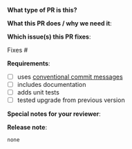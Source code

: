 <!--  Thanks for sending a pull request!  Here are some tips for you:

1. If this is your first time, please read our contributor guidelines: https://git.k8s.io/community/contributors/guide#your-first-contribution and developer guide https://git.k8s.io/community/contributors/devel/development.md#development-guide
2. Please label this pull request according to what type of issue you are addressing, especially if this is a release targeted pull request. For reference on required PR/issue labels, read here:
https://git.k8s.io/community/contributors/devel/release.md#issue-kind-label
3. Ensure you have added or ran the appropriate tests for your PR: https://git.k8s.io/community/contributors/devel/testing.md
4. If you want *faster* PR reviews, read how: https://git.k8s.io/community/contributors/guide/pull-requests.md#best-practices-for-faster-reviews
5. Follow the instructions for writing a release note: https://git.k8s.io/community/contributors/guide/release-notes.md
6. If the PR is unfinished, see how to mark it: https://git.k8s.io/community/contributors/guide/pull-requests.md#marking-unfinished-pull-requests
-->

**What type of PR is this?**

<!--
Add one of the following kinds:
/kind bug
/kind cleanup
/kind documentation
/kind feature
/kind design

Optionally add one or more of the following kinds if applicable:
/kind api-change
/kind deprecation
/kind failing-test
/kind flake
/kind regression
-->

**What this PR does / why we need it**:

**Which issue(s) this PR fixes**:
<!-- 
*Automatically closes linked issue when PR is merged.
Usage: `Fixes #<issue number>`, or `Fixes (paste link of issue)`.
_If PR is about `failing-tests or flakes`, please post the related issues/tests in a comment and do not use `Fixes`_*
-->
Fixes #

**Requirements**:
- [ ] uses [conventional commit messages](https://www.conventionalcommits.org/)
  <!-- Common commit types:
        build: Build 🏭
        chore: Maintenance 🔧
        ci: Continuous Integration 💜
        docs: Documentation 📘
        feat: Features 🌈
        fix: Bug Fixes 🐞
        perf: Performance Improvements 🚀
        refactor: Code Refactoring 💎
        revert: Revert Change ◀️
        style: Code Style 🎶
        security: Security Fix 🛡️
        test: Testing 💚 -->
- [ ] includes documentation
- [ ] adds unit tests
- [ ] tested upgrade from previous version

**Special notes for your reviewer**:


**Release note**:
```
none
```
